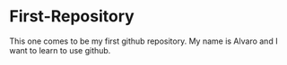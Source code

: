 # First-Repository
This one comes to be my first github repository.
My name is Alvaro and I want to learn to use github.
